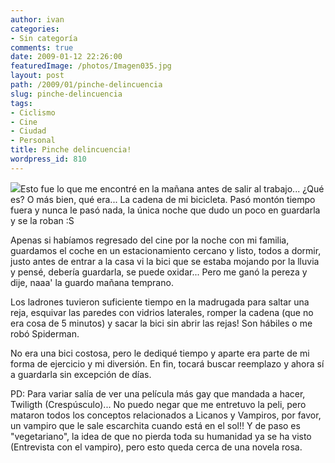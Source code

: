 ```yaml
---
author: ivan
categories:
- Sin categoría
comments: true
date: 2009-01-12 22:26:00
featuredImage: /photos/Imagen035.jpg
layout: post
path: /2009/01/pinche-delincuencia
slug: pinche-delincuencia
tags:
- Ciclismo
- Cine
- Ciudad
- Personal
title: Pinche delincuencia!
wordpress_id: 810
---
```


[![](/photos/Imagen035.jpg)](https://2.bp.blogspot.com/_T2UWuNJg3dQ/SWt9SNm0fxI/AAAAAAAABSI/SUeVXL1wy4E/s1600-h/Imagen035.jpg)Esto fue lo que me encontré en la mañana antes de salir al trabajo... ¿Qué es? O más bien, qué era... La cadena de mi bicicleta. Pasó montón tiempo fuera y nunca le pasó nada, la única noche que dudo un poco en guardarla y se la roban :S

Apenas si habíamos regresado del cine por la noche con mi familia, guardamos el coche en un estacionamiento cercano y listo, todos a dormir, justo antes de entrar a la casa vi la bici que se estaba mojando por la lluvia y pensé, debería guardarla, se puede oxidar... Pero me ganó la pereza y dije, naaa' la guardo mañana temprano.

Los ladrones tuvieron suficiente tiempo en la madrugada para saltar una reja, esquivar las paredes con vidrios laterales, romper la cadena (que no era cosa de 5 minutos) y sacar la bici sin abrir las rejas! Son hábiles o me robó Spiderman.

No era una bici costosa, pero le dediqué tiempo y aparte era parte de mi forma de ejercicio y mi diversión. En fin, tocará buscar reemplazo y ahora sí a guardarla sin excepción de días.

PD: Para variar salía de ver una película más gay que mandada a hacer, Twiligth (Crespúsculo)... No puedo negar que me entretuvo la peli, pero mataron todos los conceptos relacionados a Licanos y Vampiros, por favor, un vampiro que le sale escarchita cuando está en el sol!! Y de paso es "vegetariano", la idea de que no pierda toda su humanidad ya se ha visto (Entrevista con el vampiro), pero esto queda cerca de una novela rosa.